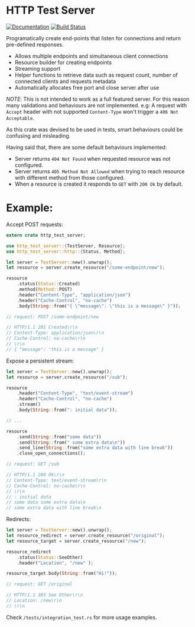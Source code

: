 # HTTP Test Server

[![Documentation](https://docs.rs/http-test-server/badge.svg)](https://docs.rs/http-test-server/) [![Build Status](https://travis-ci.org/viniciusgerevini/http-test-server.svg?branch=master)](https://travis-ci.org/viniciusgerevini/http-test-server)

Programatically create end-points that listen for connections and return pre-defined responses.

- Allows multiple endpoints and simultaneous client connections
- Resource builder for creating endpoints
- Streaming support
- Helper functions to retrieve data such as request count, number of connected clients and
requests metadata
- Automatically allocates free port and close server after use

*NOTE*: This is not intended to work as a full featured server. For this reason many validations
and behaviours are not implemented. e.g: A request with `Accept` header with not supported
`Content-Type` won't trigger a `406 Not Acceptable`.

As this crate was devised to be used in tests, smart behaviours could be confusing and misleading.

Having said that, there are some default behaviours implemented:

- Server returns `404 Not Found` when requested resource was not configured.
- Server returns `405 Method Not Allowed` when trying to reach resource with different method from those configured.
- When a resource is created it responds to `GET` with `200 Ok` by default.

# Example:

Accept POST requests:
```rust
extern crate http_test_server;

use http_test_server::{TestServer, Resource};
use http_test_server::http::{Status, Method};

let server = TestServer::new().unwrap();
let resource = server.create_resource("/some-endpoint/new");

resource
    .status(Status::Created)
    .method(Method::POST)
    .header("Content-Type", "application/json")
    .header("Cache-Control", "no-cache")
    .body(String::from("{ \"message\": \"this is a message\" }"));

// request: POST /some-endpoint/new

// HTTP/1.1 201 Created\r\n
// Content-Type: application/json\r\n
// Cache-Control: no-cache\r\n
// \r\n
// { "message": "this is a message" }
```

Expose a persistent stream:
```rust
let server = TestServer::new().unwrap();
let resource = server.create_resource("/sub");

resource
    .header("Content-Type", "text/event-stream")
    .header("Cache-Control", "no-cache")
    .stream()
    .body(String::from(": initial data"));

// ...

resource
    .send(String::from("some data"))
    .send(String::from(" some extra data\n"))
    .send_line(String::from("some extra data with line break"))
    .close_open_connections();

// request: GET /sub

// HTTP/1.1 200 Ok\r\n
// Content-Type: text/event-stream\r\n
// Cache-Control: no-cache\r\n
// \r\n
// : initial data
// some data some extra data\n
// some extra data with line break\n
```

Redirects:
```rust
let server = TestServer::new().unwrap();
let resource_redirect = server.create_resource("/original");
let resource_target = server.create_resource("/new");

resource_redirect
    .status(Status::SeeOther)
    .header("Location", "/new" );

resource_target.body(String::from("Hi!"));

// request: GET /original

// HTTP/1.1 303 See Other\r\n
// Location: /new\r\n
// \r\n
```

Check `/tests/integration_test.rs` for more usage examples.
